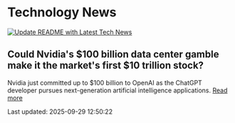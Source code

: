 # Technology News

[![Update README with Latest Tech News](https://github.com/tcdtist/daily-tech-digest/actions/workflows/main.yml/badge.svg)](https://github.com/tcdtist/daily-tech-digest/actions/workflows/main.yml)

## Could Nvidia's $100 billion data center gamble make it the market's first $10 trillion stock?
Nvidia just committed up to $100 billion to OpenAI as the ChatGPT developer pursues next-generation artificial intelligence applications.
[Read more](https://www.fool.com.au/2025/09/29/could-nvidias-100-billion-data-center-gamble-make-it-the-markets-first-10-trillion-stock-usfeed/)



Last updated: 2025-09-29 12:50:22